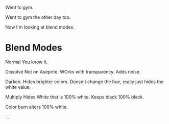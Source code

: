 Went to gym.

Went to gym the other day too.


Now I'm looking at blend modes.

# Blend Modes
Normal
You know it.

Dissolve
Not on Aseprite.
WOrks with transparency. Adds noise.

Darken.
Hides brighter colors.
Doesn't change the hue, really just hides the white value.


Multiply
Hides White that is 100% white.
Keeps black 100% black.

Color burn
alters 100% white.

...
